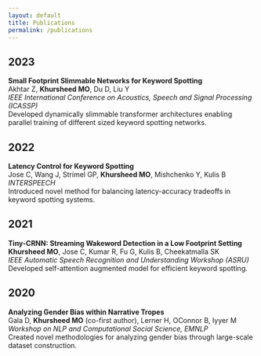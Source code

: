 ```yaml
---
layout: default
title: Publications
permalink: /publications
---
```


## 2023
**Small Footprint Slimmable Networks for Keyword Spotting**  
Akhtar Z, **Khursheed MO**, Du D, Liu Y  
*IEEE International Conference on Acoustics, Speech and Signal Processing (ICASSP)*  
Developed dynamically slimmable transformer architectures enabling parallel training of different sized keyword spotting networks.

## 2022
**Latency Control for Keyword Spotting**  
Jose C, Wang J, Strimel GP, **Khursheed MO**, Mishchenko Y, Kulis B  
*INTERSPEECH*  
Introduced novel method for balancing latency-accuracy tradeoffs in keyword spotting systems.

## 2021
**Tiny-CRNN: Streaming Wakeword Detection in a Low Footprint Setting**  
**Khursheed MO**, Jose C, Kumar R, Fu G, Kulis B, Cheekatmalla SK  
*IEEE Automatic Speech Recognition and Understanding Workshop (ASRU)*  
Developed self-attention augmented model for efficient keyword spotting.

## 2020
**Analyzing Gender Bias within Narrative Tropes**  
Gala D, **Khursheed MO** (co-first author), Lerner H, OConnor B, Iyyer M  
*Workshop on NLP and Computational Social Science, EMNLP*  
Created novel methodologies for analyzing gender bias through large-scale dataset construction.

